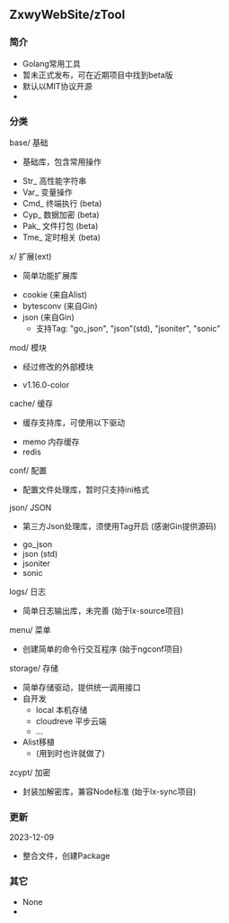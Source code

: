 ## ZxwyWebSite/zTool
### 简介
+ Golang常用工具
+ 暂未正式发布，可在近期项目中找到beta版
+ 默认以MIT协议开源
+ 

### 分类
base/ 基础
   + 基础库，包含常用操作
   - Str_ 高性能字符串
   - Var_ 变量操作
   - Cmd_ 终端执行 (beta)
   - Cyp_ 数据加密 (beta)
   - Pak_ 文件打包 (beta)
   - Tme_ 定时相关 (beta)

x/ 扩展(ext)
   + 简单功能扩展库
   - cookie (来自Alist)
   - bytesconv (来自Gin)
   - json (来自Gin)
      * 支持Tag: "go_json", "json"(std), "jsoniter", "sonic"

mod/ 模块
   + 经过修改的外部模块
   - v1.16.0-color

cache/ 缓存
   + 缓存支持库，可使用以下驱动
   - memo 内存缓存
   - redis

conf/ 配置
   + 配置文件处理库，暂时只支持ini格式

json/ JSON
   + 第三方Json处理库，须使用Tag开启 (感谢Gin提供源码)
   - go_json
   - json (std)
   - jsoniter
   - sonic

logs/ 日志
   + 简单日志输出库，未完善 (始于lx-source项目)

menu/ 菜单
   + 创建简单的命令行交互程序 (始于ngconf项目)

storage/ 存储
   + 简单存储驱动，提供统一调用接口
   + 自开发
      - local 本机存储
      - cloudreve 平步云端
      - ...
   + Alist移植
      - (用到时也许就做了)

zcypt/ 加密
   + 封装加解密库，兼容Node标准 (始于lx-sync项目)

### 更新
2023-12-09
   + 整合文件，创建Package

### 其它
+ None
+ 